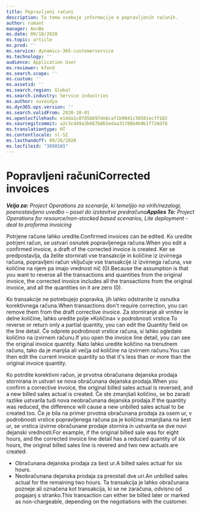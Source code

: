 ```yaml
---
title: Popravljeni računi
description: Ta tema vsebuje informacije o popravljenih računih.
author: rumant
manager: AnnBe
ms.date: 09/18/2020
ms.topic: article
ms.prod: ''
ms.service: dynamics-365-customerservice
ms.technology: ''
audience: Application User
ms.reviewer: kfend
ms.search.scope: ''
ms.custom: ''
ms.assetid: ''
ms.search.region: Global
ms.search.industry: Service industries
ms.author: suvaidya
ms.dyn365.ops.version: ''
ms.search.validFrom: 2020-10-01
ms.openlocfilehash: e14da1c07d5b697de6caf1b9041c30581ecff102
ms.sourcegitcommit: a2c3cd49a3b667b8b5edaa31788b4b9b1f728d78
ms.translationtype: HT
ms.contentlocale: sl-SI
ms.lasthandoff: 09/28/2020
ms.locfileid: "3898101"
---
```

# <a name="corrected-invoices"></a><span data-ttu-id="8f536-103">Popravljeni računi</span><span class="sxs-lookup"><span data-stu-id="8f536-103">Corrected invoices</span></span>

<span data-ttu-id="8f536-104">_**Velja za:** Project Operations za scenarije, ki temeljijo na virih/nezalogi, poenostavljeno uvedbo – posel do izstavitve predračuna_</span><span class="sxs-lookup"><span data-stu-id="8f536-104">_**Applies To:** Project Operations for resource/non-stocked based scenarios, Lite deployment - deal to proforma invoicing_</span></span>

<span data-ttu-id="8f536-105">Potrjene račune lahko uredite.</span><span class="sxs-lookup"><span data-stu-id="8f536-105">Confirmed invoices can be edited.</span></span> <span data-ttu-id="8f536-106">Ko uredite potrjeni račun, se ustvari osnutek popravljenega računa.</span><span class="sxs-lookup"><span data-stu-id="8f536-106">When you edit a confirmed invoice, a draft of the corrected invoice is created.</span></span> <span data-ttu-id="8f536-107">Ker se predpostavlja, da želite stornirati vse transakcije in količine iz izvirnega računa, popravljeni račun vključuje vse transakcije iz izvirnega računa, vse količine na njem pa imajo vrednost nič (0).</span><span class="sxs-lookup"><span data-stu-id="8f536-107">Because the assumption is that you want to reverse all the transactions and quantities from the original invoice, the corrected invoice includes all the transactions from the original invoice, and all the quantities on it are zero (0).</span></span>

<span data-ttu-id="8f536-108">Ko transakcije ne potrebujejo popravka, jih lahko odstranite iz osnutka korektivnega računa.</span><span class="sxs-lookup"><span data-stu-id="8f536-108">When transactions don't require correction, you can remove them from the draft corrective invoice.</span></span> <span data-ttu-id="8f536-109">Za storniranje ali vrnitev le delne količine, lahko uredite polje »Količina« v podrobnosti vrstice.</span><span class="sxs-lookup"><span data-stu-id="8f536-109">To reverse or return only a partial quantity, you can edit the Quantity field on the line detail.</span></span> <span data-ttu-id="8f536-110">Če odprete podrobnost vrstice računa, si lahko ogledate količino na izvirnem računu.</span><span class="sxs-lookup"><span data-stu-id="8f536-110">If you open the invoice line detail, you can see the original invoice quantity.</span></span> <span data-ttu-id="8f536-111">Nato lahko uredite količino na trenutnem računu, tako da je manjša ali večja od količine na izvirnem računu.</span><span class="sxs-lookup"><span data-stu-id="8f536-111">You can then edit the current invoice quantity so that it's less than or more than the original invoice quantity.</span></span>

<span data-ttu-id="8f536-112">Ko potrdite korektivni račun, je prvotna obračunana dejanska prodaja stornirana in ustvari se nova obračunana dejanska prodaja.</span><span class="sxs-lookup"><span data-stu-id="8f536-112">When you confirm a corrective invoice, the original billed sales actual is reversed, and a new billed sales actual is created.</span></span> <span data-ttu-id="8f536-113">Če ste zmanjšali količino, se bo zaradi razlike ustvarila tudi nova neobračunana dejanska prodaja.</span><span class="sxs-lookup"><span data-stu-id="8f536-113">If the quantity was reduced, the difference will cause a new unbilled sales actual to be created too.</span></span> <span data-ttu-id="8f536-114">Če je bila na primer prvotna obračunana prodaja za osem ur, v podrobnosti vrstice popravljenega računa pa je količina zmanjšana na šest ur, se vrstica izvirne obračunane prodaje stornira in ustvarita se dve novi dejanski vrednosti:</span><span class="sxs-lookup"><span data-stu-id="8f536-114">For example, if the original billed sale was for eight hours, and the corrected invoice line detail has a reduced quantity of six hours, the original billed sales line is revered and two new actuals are created:</span></span>

- <span data-ttu-id="8f536-115">Obračunana dejanska prodaja za šest ur.</span><span class="sxs-lookup"><span data-stu-id="8f536-115">A billed sales actual for six hours.</span></span>
- <span data-ttu-id="8f536-116">Neobračunana dejanska prodaja za preostali dve uri.</span><span class="sxs-lookup"><span data-stu-id="8f536-116">An unbilled sales actual for the remaining two hours.</span></span> <span data-ttu-id="8f536-117">Ta transakcija je lahko obračunana pozneje ali označena kot transakcija, ki se ne zaračuna, odvisno od pogajanj s stranko.</span><span class="sxs-lookup"><span data-stu-id="8f536-117">This transaction can either be billed later or marked as non-chargeable, depending on the negotiations with the customer.</span></span>
